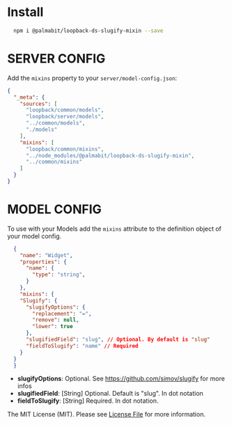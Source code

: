 Install
=============

```bash
  npm i @palmabit/loopback-ds-slugify-mixin --save
```

SERVER CONFIG
=============

Add the `mixins` property to your `server/model-config.json`:

```json
{
  "_meta": {
    "sources": [
      "loopback/common/models",
      "loopback/server/models",
      "../common/models",
      "./models"
    ],
    "mixins": [
      "loopback/common/mixins",
      "../node_modules/@palmabit/loopback-ds-slugify-mixin",
      "../common/mixins"
    ]
  }
}
```

MODEL CONFIG
=============

To use with your Models add the `mixins` attribute to the definition object of your model config.

```json
  {
    "name": "Widget",
    "properties": {
      "name": {
        "type": "string",
      }
    },
    "mixins": {
    "Slugify": {
      "slugifyOptions": { 
        "replacement": "=",
        "remove": null,
        "lower": true
      },
      "slugifiedField": "slug", // Optional. By default is "slug"
      "fieldToSlugify": "name" // Required
    }
  }
  }
```

- **slugifyOptions**: Optional. See https://github.com/simov/slugify for more infos
- **slugifiedField**: [String] Optional. Default is "slug". In dot notation
- **fieldToSlugify**: [String] Required. In dot notation.

The MIT License (MIT). Please see [License File](LICENSE) for more information.
